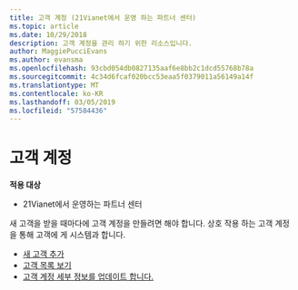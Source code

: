 ```yaml
---
title: 고객 계정 (21Vianet에서 운영 하는 파트너 센터)
ms.topic: article
ms.date: 10/29/2018
description: 고객 계정을 관리 하기 위한 리소스입니다.
author: MaggiePucciEvans
ms.author: evansma
ms.openlocfilehash: 93cbd054db0827135aaf6e8bb2c1dcd55768b78a
ms.sourcegitcommit: 4c34d6fcaf020bcc53eaa5f0379011a56149a14f
ms.translationtype: MT
ms.contentlocale: ko-KR
ms.lasthandoff: 03/05/2019
ms.locfileid: "57584436"
---
```

# <a name="customer-accounts"></a>고객 계정

**적용 대상**

-   21Vianet에서 운영하는 파트너 센터

새 고객을 받을 때마다에 고객 계정을 만들려면 해야 합니다. 상호 작용 하는 고객 계정을 통해 고객에 게 시스템과 합니다. 

-   [새 고객 추가](add-a-new-customer.md)
-   [고객 목록 보기](see-your-customer-list.md)
-   [고객 계정 세부 정보를 업데이트 합니다.](update-customer-account-info.md)

 

 




